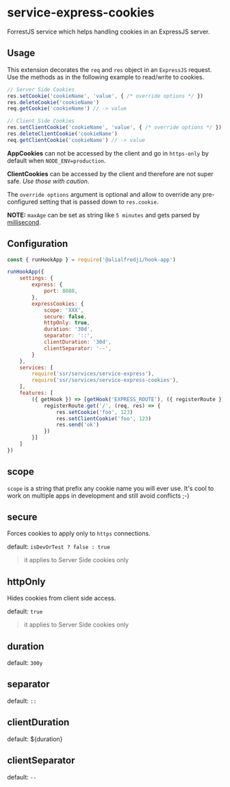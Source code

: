 # service-express-cookies

ForrestJS service which helps handling cookies in an ExpressJS server.

## Usage

This extension decorates the `req` and `res` object in an `ExpressJS` request.
Use the methods as in the following example to read/write to cookies.

```js
// Server Side Cookies
res.setCookie('cookieName', 'value', { /* override options */ })
res.deleteCookie('cookieName')
req.getCookie('cookieName') // -> value

// Client Side Cookies
res.setClientCookie('cookieName', 'value', { /* override options */ })
res.deleteClientCookie('cookieName')
req.getClientCookie('cookieName') // -> value
```

**AppCookies** can not be accessed by the client and go in `https-only` by default
when `NODE_ENV=production`.

**ClientCookies** can be accessed by the client and therefore are not super safe.
_Use those with caution_.

The `override options` argument is optional and allow to override any pre-configured
setting that is passed down to `res.cookie`. 

**NOTE:** `maxAge` can be set as string like `5 minutes` and gets parsed by
[millisecond](https://www.npmjs.com/package/millisecond).

## Configuration

```js
const { runHookApp } = require('@alialfredji/hook-app')

runHookApp({
    settings: {
        express: {
            port: 8080,
        },
        expressCookies: {
            scope: 'XXX',
            secure: false,
            httpOnly: true,
            duration: '30d',
            separator: '::',
            clientDuration: '30d',
            clientSeparator: '--',
        }
    },
    services: [
        require('ssr/services/service-express'),
        require('ssr/services/service-express-cookies'),
    ],
    features: [
        ({ getHook }) => [getHook('EXPRESS_ROUTE'), ({ registerRoute }) => {
            registerRoute.get('/', (req, res) => {
                res.setCookie('foo', 123)
                res.setClientCookie('foo', 123)
                res.send('ok')
            })
        }]
    ]
})
```

## scope

`scope` is a string that prefix any cookie name you will ever use. It's cool to work
on multiple apps in development and still avoid conflicts ;-)

## secure

Forces cookies to apply only to `https` connections.

default: `isDevOrTest ? false : true`

> it applies to Server Side cookies only

## httpOnly

Hides cookies from client side access.

default: `true`

> it applies to Server Side cookies only

## duration

default: `300y`

## separator

default: `::`

## clientDuration

default: ${duration}

## clientSeparator

default: `--`
